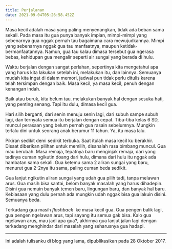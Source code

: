 ```yaml
---
title: Perjalanan
date: 2021-09-04T05:26:58.452Z
---
```

Masa kecil adalah masa yang paling menyenangkan, tidak ada beban sama sekali. Pada masa itu gua punya banyak impian, mimpi-mimpi yang sebenarnya gua nggak pernah tau bagaimana cara mewujudkannya. Mimpi yang sebenarnya nggak gua tau manfaatnya, maupun ketidak-bermanfaatannya. Namun, gua tau kalau dimasa tersebut gua ngerasa bebas, kehidupan gua mengalir seperti air sungai yang berada di hulu.

Waktu berjalan dengan sangat perlahan, sepertinya kita mengetahui apa yang harus kita lakukan setelah ini, melakukan itu, dan lainnya. Semuanya mudah kita ingat di dalam memori, jadwal pun tidak perlu ditulis karena telah tersimpan dengan baik. Masa kecil, ya masa kecil, penuh dengan kenangan indah.

Baik atau buruk, kita belum tau. melakukan banyak hal dengan sesuka hati, yang penting senang. Tapi itu dulu, dimasa kecil gua.

Hari silih berganti, dari senin menuju senin lagi, dari subuh sampe subuh lagi, dan ternyata semua itu berjalan dengan cepat. Tiba-tiba kelas 6 SD, muncul perasaan yang belum pernah gua rasain sebelumnya. Mungkin terlalu dini untuk seorang anak berumur 11 tahun. Ya, itu masa lalu.

Pikiran sedikit demi sedikit terbuka. Saat itulah masa kecil ku berakhir.  Disaat diberikan pilihan untuk memilih, disanalah rasa bimbang muncul. Gua mau berubah. Masa remaja, tepatnya baru menginjak remaja, dari yang tadinya cuman ngikutin doang dari hulu, dimana dari hulu itu nggak ada hambatan sama sekali. Gua ketemu sama 2 aliran sungai yang baru, menurut gua 2-2nya itu sama, paling cuman beda sedikit.

Gua lanjut ngikutin aliran sungai yang udah gua pilih tadi, tanpa melawan arus. Gua masih bisa santai, belom banyak masalah yang harus dihadepin. Disini gua nemuin banyak temen baru, lingungan baru, dan banyak hal baru. Kebiasaan yang dulu pernah ada mungkin udah nggak bisa gua lakuin disini. Semuanya beda.

Terkadang gua masih *flashback*  ke masa kecil gua. Gua pengen balik lagi, gua pengen ngelawan arus, tapi sayang itu semua gak bisa. Kalo gua ngelawan arus, mau jadi apa gua?, akhirnya gua lanjut jalan lagi dengan terkadang menghindar dari masalah yang seharusnya gua hadapi.

- - -

Ini adalah tulisanku di blog yang lama, dipublikasikan pada 28 Oktober 2017.